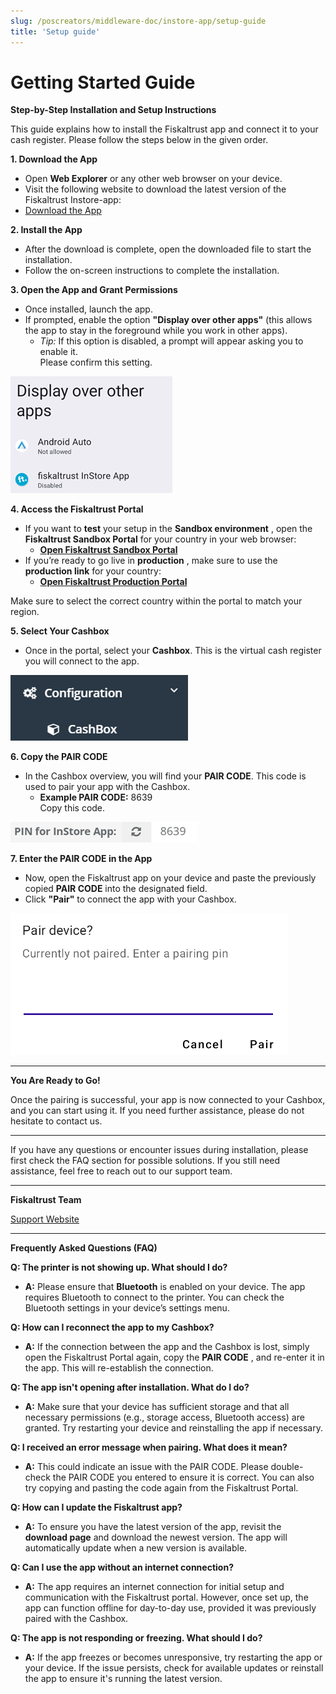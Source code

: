 ```yaml
---
slug: /poscreators/middleware-doc/instore-app/setup-guide
title: 'Setup guide'
---
```



# Getting Started Guide

**Step-by-Step Installation and Setup Instructions**

This guide explains how to install the Fiskaltrust app and connect it to your cash register.
Please follow the steps below in the given order.

**1. Download the App**
- Open **Web Explorer** or any other web browser on your device.
- Visit the following website to download the latest version of the Fiskaltrust Instore-app:
- [Download the App](https://link.fiskaltrust.eu/downloads/instoreapp/stable)

**2. Install the App**
- After the download is complete, open the downloaded file to start the installation.
- Follow the on-screen instructions to complete the installation.
    
**3. Open the App and Grant Permissions**
- Once installed, launch the app.
- If prompted, enable the option **"Display over other apps"** (this allows the app to stay in the foreground while you work in other apps).
  - _Tip:_ If this option is disabled, a prompt will appear asking you to enable it.  
    Please confirm this setting.
    
![DisplayOverApps](./images/DisplayOverApps.png)
             
**4. Access the Fiskaltrust Portal**
- If you want to **test** your setup in the **Sandbox environment** , open the **Fiskaltrust Sandbox Portal** for your country in your web browser:
  - [**Open Fiskaltrust Sandbox Portal**](https://portal-sandbox.fiskaltrust.at/)
- If you’re ready to go live in **production** , make sure to use the **production link** for your country:
  - [**Open Fiskaltrust Production Portal**](https://portal.fiskaltrust.at/Account/Login?returnUrl=%2fCashBox#/)

Make sure to select the correct country within the portal to match your region.

**5. Select Your Cashbox**
- Once in the portal, select your **Cashbox**. This is the virtual cash register you will connect to the app.
  
![Cashbox](./images/Cashbox.png)


**6. Copy the PAIR CODE**
- In the Cashbox overview, you will find your **PAIR CODE**. This code is used to pair your app with the Cashbox.
  - **Example PAIR CODE:** 8639  
    Copy this code.
    
![PINforInstoreApp](./images/PINforInstoreApp.png)

**7. Enter the PAIR CODE in the App**
- Now, open the Fiskaltrust app on your device and paste the previously copied **PAIR CODE** into the designated field.
- Click **"Pair"** to connect the app with your Cashbox.
  
![PairDevice](./images/PairDevice.png)
       
---

**You Are Ready to Go!**


Once the pairing is successful, your app is now connected to your Cashbox, and you can
start using it. If you need further assistance, please do not hesitate to contact us.

---


If you have any questions or encounter issues during installation, please first check the
FAQ section for possible solutions. If you still need assistance, feel free to reach out to
our support team.

---

**Fiskaltrust Team**

[Support Website](https://www.fiskaltrust.at/support)

---



**Frequently Asked Questions (FAQ)**

**Q: The printer is not showing up. What should I do?**

- **A:** Please ensure that **Bluetooth** is enabled on your device. The app requires
    Bluetooth to connect to the printer. You can check the Bluetooth settings in your
    device’s settings menu.

**Q: How can I reconnect the app to my Cashbox?**

- **A:** If the connection between the app and the Cashbox is lost, simply open the
    Fiskaltrust Portal again, copy the **PAIR CODE** , and re-enter it in the app. This will
    re-establish the connection.

**Q: The app isn't opening after installation. What do I do?**

- **A:** Make sure that your device has sufficient storage and that all necessary
    permissions (e.g., storage access, Bluetooth access) are granted. Try restarting
    your device and reinstalling the app if necessary.

**Q: I received an error message when pairing. What does it mean?**

- **A:** This could indicate an issue with the PAIR CODE. Please double-check the
    PAIR CODE you entered to ensure it is correct. You can also try copying and
    pasting the code again from the Fiskaltrust Portal.

**Q: How can I update the Fiskaltrust app?**

- **A:** To ensure you have the latest version of the app, revisit the **download page**
    and download the newest version. The app will automatically update when a new
    version is available.

**Q: Can I use the app without an internet connection?**

- **A:** The app requires an internet connection for initial setup and communication
    with the Fiskaltrust portal. However, once set up, the app can function offline for
    day-to-day use, provided it was previously paired with the Cashbox.

**Q: The app is not responding or freezing. What should I do?**

- **A:** If the app freezes or becomes unresponsive, try restarting the app or your
    device. If the issue persists, check for available updates or reinstall the app to
    ensure it's running the latest version.


